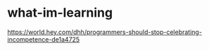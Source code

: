 # what-im-learning


https://world.hey.com/dhh/programmers-should-stop-celebrating-incompetence-de1a4725
